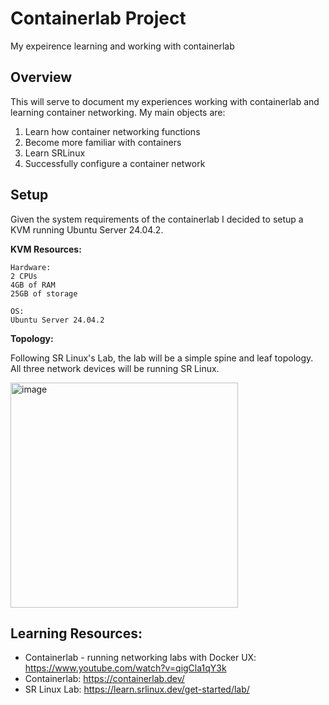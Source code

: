 # Containerlab Project
My expeirence learning and working with containerlab

## Overview

This will serve to document my experiences working with containerlab and learning container networking. My main objects are: 
1) Learn how container networking functions
2) Become more familiar with containers
3) Learn SRLinux
4) Successfully configure a container network

## Setup
Given the system requirements of the containerlab I decided to setup a KVM running Ubuntu Server 24.04.2.

**KVM Resources:**
```
Hardware:
2 CPUs
4GB of RAM
25GB of storage

OS:
Ubuntu Server 24.04.2
```

**Topology:**

Following SR Linux's Lab, the lab will be a simple spine and leaf topology. All three network devices will be running SR Linux.

<img width="364" height="360" alt="image" src="https://github.com/user-attachments/assets/053ae290-05f4-4745-bdb0-374cf4e175d1" />


## Learning Resources:
- Containerlab - running networking labs with Docker UX: https://www.youtube.com/watch?v=qigCla1qY3k
- Containerlab: https://containerlab.dev/
- SR Linux Lab: https://learn.srlinux.dev/get-started/lab/
